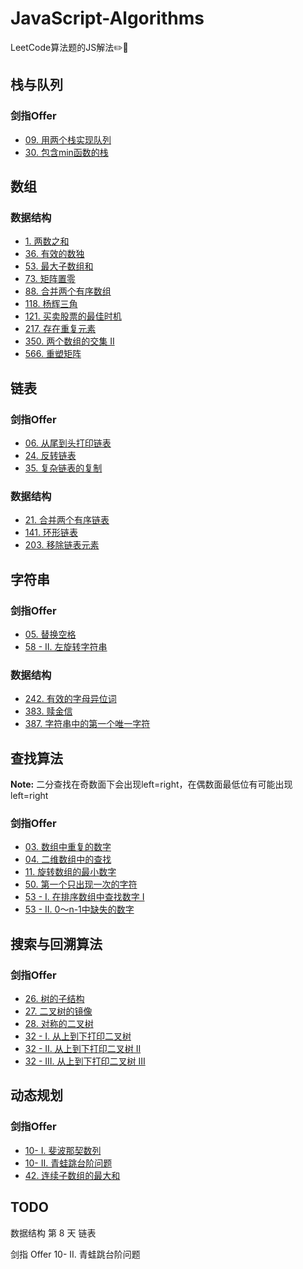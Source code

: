 # JavaScript-Algorithms
LeetCode算法题的JS解法✏️📒

## 栈与队列
### 剑指Offer

- [09. 用两个栈实现队列](./%E5%89%91%E6%8C%87Offer/30.%20%E5%8C%85%E5%90%ABmin%E5%87%BD%E6%95%B0%E7%9A%84%E6%A0%88.md)
- [30. 包含min函数的栈](./%E5%89%91%E6%8C%87Offer/30.%20%E5%8C%85%E5%90%ABmin%E5%87%BD%E6%95%B0%E7%9A%84%E6%A0%88.md)

## 数组

### 数据结构

- [1. 两数之和](./数据结构/数组/1.%20两数之和.md)
- [36. 有效的数独](./数据结构/数组/36.%20有效的数独.md)
- [53. 最大子数组和](./%E6%95%B0%E6%8D%AE%E7%BB%93%E6%9E%84/53.%20%E6%9C%80%E5%A4%A7%E5%AD%90%E6%95%B0%E7%BB%84%E5%92%8C.md)
- [73. 矩阵置零](./数据结构/数组/73.%20矩阵置零.md)
- [88. 合并两个有序数组](./%E6%95%B0%E6%8D%AE%E7%BB%93%E6%9E%84/88.%20%E5%90%88%E5%B9%B6%E4%B8%A4%E4%B8%AA%E6%9C%89%E5%BA%8F%E6%95%B0%E7%BB%84.md)
- [118. 杨辉三角](./%E6%95%B0%E6%8D%AE%E7%BB%93%E6%9E%84/118.%20%E6%9D%A8%E8%BE%89%E4%B8%89%E8%A7%92.md)
- [121. 买卖股票的最佳时机](./数据结构/数组/121.%20买卖股票的最佳时机.md)
- [217. 存在重复元素](./%E6%95%B0%E6%8D%AE%E7%BB%93%E6%9E%84/217.%20%E5%AD%98%E5%9C%A8%E9%87%8D%E5%A4%8D%E5%85%83%E7%B4%A0.md)
- [350. 两个数组的交集 II](./数据结构/数组/350.%20两个数组的交集%20II.md)
- [566. 重塑矩阵](./数据结构/数组/566.%20重塑矩阵.md)

## 链表
### 剑指Offer

- [06. 从尾到头打印链表](./%E5%89%91%E6%8C%87Offer/06.%20%E4%BB%8E%E5%B0%BE%E5%88%B0%E5%A4%B4%E6%89%93%E5%8D%B0%E9%93%BE%E8%A1%A8.md)
- [24. 反转链表](./%E5%89%91%E6%8C%87Offer/24.%20%E5%8F%8D%E8%BD%AC%E9%93%BE%E8%A1%A8.md)
- [35. 复杂链表的复制](./%E5%89%91%E6%8C%87Offer/35.%20%E5%A4%8D%E6%9D%82%E9%93%BE%E8%A1%A8%E7%9A%84%E5%A4%8D%E5%88%B6.md)

### 数据结构

- [21. 合并两个有序链表](./数据结构/链表/21.%20合并两个有序链表.md)
- [141. 环形链表](./数据结构/链表/141.%20环形链表.md)
- [203. 移除链表元素](./数据结构/链表/203.%20移除链表元素.md)

## 字符串

### 剑指Offer

- [05. 替换空格](./%E5%89%91%E6%8C%87Offer/05.%20%E6%9B%BF%E6%8D%A2%E7%A9%BA%E6%A0%BC.md)
- [58 - II. 左旋转字符串](./%E5%89%91%E6%8C%87Offer/58%20-%20II.%20%E5%B7%A6%E6%97%8B%E8%BD%AC%E5%AD%97%E7%AC%A6%E4%B8%B2.md)

### 数据结构

- [242. 有效的字母异位词](./数据结构/字符串/242.%20有效的字母异位词.md)
- [383. 赎金信](./数据结构/字符串/383.%20赎金信.md)
- [387. 字符串中的第一个唯一字符](./数据结构/字符串/387.%20字符串中的第一个唯一字符.md)

## 查找算法

**Note:**
二分查找在奇数面下会出现left=right，在偶数面最低位有可能出现left=right

### 剑指Offer

- [03. 数组中重复的数字](./%E5%89%91%E6%8C%87Offer/03.%20%E6%95%B0%E7%BB%84%E4%B8%AD%E9%87%8D%E5%A4%8D%E7%9A%84%E6%95%B0%E5%AD%97.md)
- [04. 二维数组中的查找](./%E5%89%91%E6%8C%87Offer/04.%20%E4%BA%8C%E7%BB%B4%E6%95%B0%E7%BB%84%E4%B8%AD%E7%9A%84%E6%9F%A5%E6%89%BE.md)
- [11. 旋转数组的最小数字](./%E5%89%91%E6%8C%87Offer/11.%20%E6%97%8B%E8%BD%AC%E6%95%B0%E7%BB%84%E7%9A%84%E6%9C%80%E5%B0%8F%E6%95%B0%E5%AD%97.md)
- [50. 第一个只出现一次的字符](./%E5%89%91%E6%8C%87Offer/50.%20%E7%AC%AC%E4%B8%80%E4%B8%AA%E5%8F%AA%E5%87%BA%E7%8E%B0%E4%B8%80%E6%AC%A1%E7%9A%84%E5%AD%97%E7%AC%A6.md)
- [53 - I. 在排序数组中查找数字 I](./%E5%89%91%E6%8C%87Offer/53%20-%20I.%20%E5%9C%A8%E6%8E%92%E5%BA%8F%E6%95%B0%E7%BB%84%E4%B8%AD%E6%9F%A5%E6%89%BE%E6%95%B0%E5%AD%97%20I.md)
- [53 - II. 0～n-1中缺失的数字](./%E5%89%91%E6%8C%87Offer/53%20-%20II.%200%EF%BD%9En-1%E4%B8%AD%E7%BC%BA%E5%A4%B1%E7%9A%84%E6%95%B0%E5%AD%97.md)

## 搜索与回溯算法

### 剑指Offer

- [26. 树的子结构](./%E5%89%91%E6%8C%87Offer/26.%20%E6%A0%91%E7%9A%84%E5%AD%90%E7%BB%93%E6%9E%84.md)
- [27. 二叉树的镜像](./%E5%89%91%E6%8C%87Offer/27.%20%E4%BA%8C%E5%8F%89%E6%A0%91%E7%9A%84%E9%95%9C%E5%83%8F.md)
- [28. 对称的二叉树](./%E5%89%91%E6%8C%87Offer/28.%20%E5%AF%B9%E7%A7%B0%E7%9A%84%E4%BA%8C%E5%8F%89%E6%A0%91.md)
- [32 - I. 从上到下打印二叉树](./%E5%89%91%E6%8C%87Offer/32%20-%20I.%20%E4%BB%8E%E4%B8%8A%E5%88%B0%E4%B8%8B%E6%89%93%E5%8D%B0%E4%BA%8C%E5%8F%89%E6%A0%91.md)
- [32 - II. 从上到下打印二叉树 II](./%E5%89%91%E6%8C%87Offer/32%20-%20II.%20%E4%BB%8E%E4%B8%8A%E5%88%B0%E4%B8%8B%E6%89%93%E5%8D%B0%E4%BA%8C%E5%8F%89%E6%A0%91%20II.md)
- [32 - III. 从上到下打印二叉树 III](./%E5%89%91%E6%8C%87Offer/32%20-%20III.%20%E4%BB%8E%E4%B8%8A%E5%88%B0%E4%B8%8B%E6%89%93%E5%8D%B0%E4%BA%8C%E5%8F%89%E6%A0%91%20III.md)

## 动态规划

### 剑指Offer

- [10- I. 斐波那契数列](./%E5%89%91%E6%8C%87Offer/10-%20I.%20%E6%96%90%E6%B3%A2%E9%82%A3%E5%A5%91%E6%95%B0%E5%88%97.md)
- [10- II. 青蛙跳台阶问题](./剑指Offer/10-%20II.%20青蛙跳台阶问题.md)
- [42. 连续子数组的最大和](./剑指Offer/42.%20连续子数组的最大和.md)

## TODO
数据结构 第 8 天 链表

剑指 Offer 10- II. 青蛙跳台阶问题
